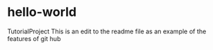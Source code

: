 # hello-world
TutorialProject
This is an edit to the readme file as an example of the features of git hub
